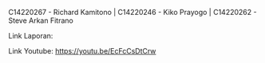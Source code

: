C14220267 - Richard Kamitono | C14220246 - Kiko Prayogo | C14220262 - Steve Arkan Fitrano

Link Laporan: 

Link Youtube: https://youtu.be/EcFcCsDtCrw

